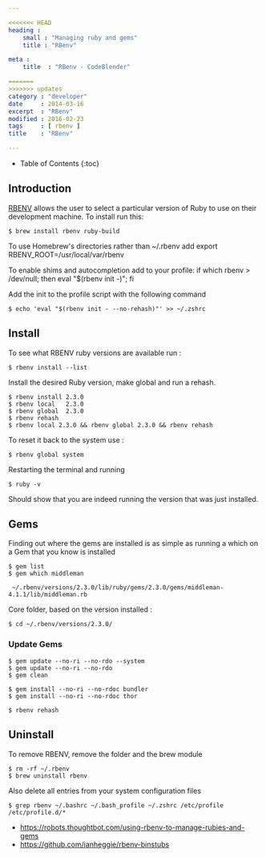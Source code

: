 ```yaml
---

<<<<<<< HEAD
heading :
    small : "Managing ruby and gems"
    title : "RBenv"

meta :
    title  : "RBenv - CodeBlender"

=======
>>>>>>> updates
category : "developer"
date     : 2014-03-16
excerpt  : "RBenv"
modified : 2016-02-23
tags     : [ rbenv ]
title    : "RBenv"

---
```


* Table of Contents
{:toc}

## Introduction

[RBENV][] allows the user to select a particular version of Ruby to use on their
development machine. To install run this:

    $ brew install rbenv ruby-build

To use Homebrew's directories rather than ~/.rbenv add export RBENV_ROOT=/usr/local/var/rbenv

To enable shims and autocompletion add to your profile:
if which rbenv > /dev/null; then eval "$(rbenv init -)"; fi

Add the init to the profile script with the following command

    $ echo 'eval "$(rbenv init - --no-rehash)"' >> ~/.zshrc

## Install

To see what RBENV ruby versions are available run :

    $ rbenv install --list

Install the desired Ruby version, make global and run a rehash.

    $ rbenv install 2.3.0
    $ rbenv local   2.3.0
    $ rbenv global  2.3.0
    $ rbenv rehash
    $ rbenv local 2.3.0 && rbenv global 2.3.0 && rbenv rehash


To reset it back to the system use :

    $ rbenv global system

Restarting the terminal and running

    $ ruby -v

Should show that you are indeed running the version that was just installed.

## Gems

Finding out where the gems are installed is as simple as running a which on a Gem
that you know is installed

    $ gem list
    $ gem which middleman

     ~/.rbenv/versions/2.3.0/lib/ruby/gems/2.3.0/gems/middleman-4.1.1/lib/middleman.rb

Core folder, based on the version installed :

    $ cd ~/.rbenv/versions/2.3.0/

### Update Gems

    $ gem update --no-ri --no-rdo --system
    $ gem update --no-ri --no-rdo
    $ gem clean

    $ gem install --no-ri --no-rdoc bundler
    $ gem install --no-ri --no-rdoc thor

    $ rbenv rehash

## Uninstall

To remove RBENV, remove the folder and the brew module

    $ rm -rf ~/.rbenv
    $ brew uninstall rbenv

Also delete all entries from your system configuration files

    $ grep rbenv ~/.bashrc ~/.bash_profile ~/.zshrc /etc/profile /etc/profile.d/*

- https://robots.thoughtbot.com/using-rbenv-to-manage-rubies-and-gems
- https://github.com/ianheggie/rbenv-binstubs

[RBENV]:https://github.com/sstephenson/rbenv/
